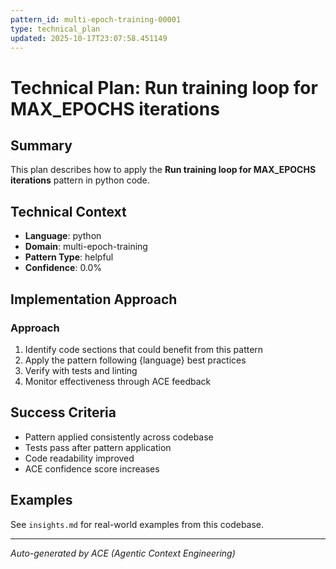```yaml
---
pattern_id: multi-epoch-training-00001
type: technical_plan
updated: 2025-10-17T23:07:58.451149
---
```

# Technical Plan: Run training loop for MAX_EPOCHS iterations

## Summary

This plan describes how to apply the **Run training loop for MAX_EPOCHS iterations** pattern in python code.

## Technical Context

- **Language**: python
- **Domain**: multi-epoch-training
- **Pattern Type**: helpful
- **Confidence**: 0.0%

## Implementation Approach

### Approach

1. Identify code sections that could benefit from this pattern
2. Apply the pattern following {language} best practices
3. Verify with tests and linting
4. Monitor effectiveness through ACE feedback

## Success Criteria

- Pattern applied consistently across codebase
- Tests pass after pattern application
- Code readability improved
- ACE confidence score increases

## Examples

See `insights.md` for real-world examples from this codebase.

---

*Auto-generated by ACE (Agentic Context Engineering)*
